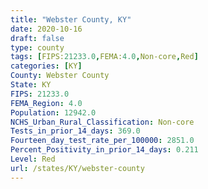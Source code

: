 ```yaml
---
title: "Webster County, KY"
date: 2020-10-16
draft: false
type: county
tags: [FIPS:21233.0,FEMA:4.0,Non-core,Red]
categories: [KY]
County: Webster County
State: KY
FIPS: 21233.0
FEMA_Region: 4.0
Population: 12942.0
NCHS_Urban_Rural_Classification: Non-core
Tests_in_prior_14_days: 369.0
Fourteen_day_test_rate_per_100000: 2851.0
Percent_Positivity_in_prior_14_days: 0.211
Level: Red
url: /states/KY/webster-county
---
```



